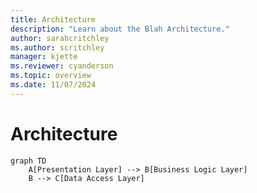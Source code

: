```yaml
---
title: Architecture
description: "Learn about the Blah Architecture."
author: sarahcritchley
ms.author: scritchley
manager: kjette
ms.reviewer: cyanderson
ms.topic: overview
ms.date: 11/07/2024
---
```


# Architecture

```mermaid
graph TD
    A[Presentation Layer] --> B[Business Logic Layer]
    B --> C[Data Access Layer]
```